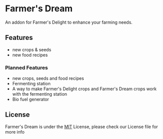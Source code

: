 # Farmer's Dream

An addon for Farmer's Delight to enhance your farming needs.

## Features

* new crops & seeds
* new food recipes

### Planned Features

* new crops, seeds and food recipes
* Fermenting station
* A way to make Farmer's Delight crops and Farmer's Dream crops work with the fermenting station
* Bio fuel generator

## License

Farmer's Dream is under the [MIT](https://github.com/JoostMSoftware/FarmersDream/blob/1.19/LICENSE) License, please check our License file for more info
